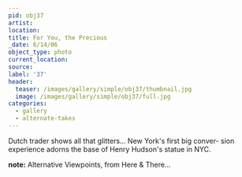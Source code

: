 ```yaml
---
pid: obj37
artist:
location:
title: For You, the Precious
_date: 6/14/06
object_type: photo
current_location:
source:
label: '37'
header:
  teaser: /images/gallery/simple/obj37/thumbnail.jpg
  image: /images/gallery/simple/obj37/full.jpg
categories:
  - gallery
  - alternate-takes
---
```

Dutch trader shows all that glitters... New York's first big conver- sion experience adorns the base of Henry Hudson's statue in NYC.

**note:**
Alternative Viewpoints, from Here & There...
